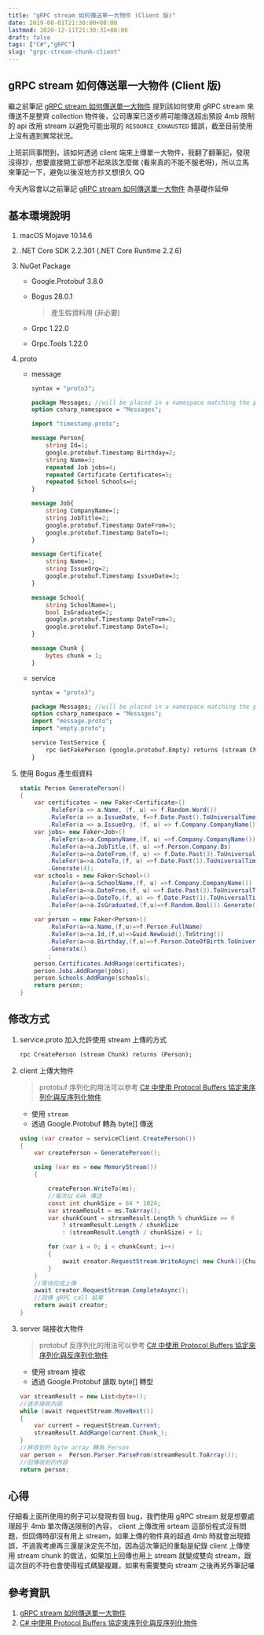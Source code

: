 ```yaml
---
title: "gRPC stream 如何傳送單一大物件 (Client 版)"
date: 2019-08-01T21:30:00+08:00
lastmod: 2020-12-11T21:30:31+08:00
draft: false
tags: ["C#","gRPC"]
slug: "grpc-stream-chunk-client"
---
```


## gRPC stream 如何傳送單一大物件 (Client 版)

繼之前筆記 [gRPC stream 如何傳送單一大物件](/grpc-stream-big-object/) 提到該如何使用 gRPC stream 來傳送不是整齊 collection 物件後，公司專案已逐步將可能傳送超出預設 4mb 限制的 api 改用 stream 以避免可能出現的 `RESOURCE_EXHAUSTED` 錯誤，截至目前使用上沒有遇到異常狀況。

上班前同事問到，該如何透過 client 端來上傳單一大物件，我翻了翻筆記，發現沒得抄，想要直接開工卻想不起來該怎麼做 (看來真的不能不服老呀)，所以立馬來筆記一下，避免以後沒地方抄又想很久 QQ

今天內容會以之前筆記 [gRPC stream 如何傳送單一大物件](/grpc-stream-big-object/)  為基礎作延伸

## 基本環境說明

1. macOS Mojave 10.14.6
2. .NET Core SDK 2.2.301 (.NET Core Runtime 2.2.6)
3. NuGet Package

    - Google.Protobuf 3.8.0
    - Bogus 28.0.1

        > 產生假資料用 (非必要)

    - Grpc 1.22.0
    - Grpc.Tools 1.22.0
4. proto

    - message

        ```proto
        syntax = "proto3";

        package Messages; //will be placed in a namespace matching the package name if csharp_namespace is not specified
        option csharp_namespace = "Messages";

        import "timestamp.proto";

        message Person{
            string Id=1;
            google.protobuf.Timestamp Birthday=2;
            string Name=3;
            repeated Job jobs=4;
            repeated Certificate Certificates=5;
            repeated School Schools=6;
        }

        message Job{
            string CompanyName=1;
            string JobTitle=2;
            google.protobuf.Timestamp DateFrom=3;
            google.protobuf.Timestamp DateTo=4;
        }

        message Certificate{
            string Name=1;
            string IssueOrg=2;
            google.protobuf.Timestamp IssueDate=3;
        }

        message School{
            string SchoolName=1;
            bool IsGraduated=2;
            google.protobuf.Timestamp DateFrom=3;
            google.protobuf.Timestamp DateTo=4;
        }

        message Chunk {
            bytes chunk = 1;
        }
        ```

    - service

        ```proto
        syntax = "proto3";

        package Messages; //will be placed in a namespace matching the package name if csharp_namespace is not specified
        option csharp_namespace = "Messages";
        import "message.proto";
        import "empty.proto";

        service TestService {
            rpc GetFakePerson (google.protobuf.Empty) returns (stream Chunk);
        }
        ```

5. 使用 Bogus 產生假資料

    ```cs
    static Person GeneratePerson()
    {
        var certificates = new Faker<Certificate>()
            .RuleFor(a => a.Name, (f, u) => f.Random.Word())
            .RuleFor(a => a.IssueDate, f=>f.Date.Past().ToUniversalTime().ToTimestamp())
            .RuleFor(a => a.IssueOrg, (f, u) => f.Company.CompanyName()).Generate(3);
        var jobs= new Faker<Job>()
            .RuleFor(a=>a.CompanyName,(f, u) =>f.Company.CompanyName())
            .RuleFor(a=>a.JobTitle,(f, u) =>f.Person.Company.Bs)
            .RuleFor(a=>a.DateFrom,(f, u) => f.Date.Past(3).ToUniversalTime().ToTimestamp())
            .RuleFor(a=>a.DateTo,(f, u) =>f.Date.Past(1).ToUniversalTime().ToTimestamp())
            .Generate(4);
        var schools = new Faker<School>()
            .RuleFor(a=>a.SchoolName,(f, u) =>f.Company.CompanyName())
            .RuleFor(a=>a.DateFrom,(f, u) =>f.Date.Past(3).ToUniversalTime().ToTimestamp())
            .RuleFor(a=>a.DateTo,(f, u) => f.Date.Past(1).ToUniversalTime().ToTimestamp())
            .RuleFor(a=>a.IsGraduated,(f,u)=>f.Random.Bool()).Generate(5)
            ;
        var person = new Faker<Person>()
            .RuleFor(a=>a.Name,(f,u)=>f.Person.FullName)
            .RuleFor(a=>a.Id,(f,u)=>Guid.NewGuid().ToString())
            .RuleFor(a=>a.Birthday,(f,u)=>f.Person.DateOfBirth.ToUniversalTime().ToTimestamp())
            .Generate()
            ;
        person.Certificates.AddRange(certificates);
        person.Jobs.AddRange(jobs);
        person.Schools.AddRange(schools);
        return person;
    }
    ```

## 修改方式

1. service.proto 加入允許使用 stream 上傳的方式

    ```proto
    rpc CreatePerson (stream Chunk) returns (Person);
    ```

2. client 上傳大物件

     > protobuf 序列化的用法可以參考 [C# 中使用 Protocol Buffers 協定來序列化與反序列化物件](/csharp-protobuf-serialize-deserialize/)

    - 使用 `stream`
    - 透過 Google.Protobuf 轉為 byte[] 傳送

    ```cs
    using (var creator = serviceClient.CreatePerson())
    {
        var createPerson = GeneratePerson();

        using (var ms = new MemoryStream())
        {

            createPerson.WriteTo(ms);
            //每次以 64k 傳送
            const int chunkSize = 64 * 1024;
            var streamResult = ms.ToArray();
            var chunkCount = streamResult.Length % chunkSize == 0
                ? streamResult.Length / chunkSize
                : (streamResult.Length / chunkSize) + 1;

            for (var i = 0; i < chunkCount; i++)
            {
                await creator.RequestStream.WriteAsync( new Chunk(){Chunk_ = ByteString.CopyFrom(streamResult.Skip(chunkSize*i).Take(chunkSize).ToArray())} );
            }
        }
        //等待完成上傳
        await creator.RequestStream.CompleteAsync();
        //回傳 gRPC call 結果
        return await creator;
    }
    ```

3. server 端接收大物件

    > protobuf 反序列化的用法可以參考 [C# 中使用 Protocol Buffers 協定來序列化與反序列化物件](/csharp-protobuf-serialize-deserialize/)

    - 使用 stream 接收
    - 透過 Google.Protobuf 讀取 byte[] 轉型

    ```cs
    var streamResult = new List<byte>();
    //逐步接收內容
    while (await requestStream.MoveNext())
    {
        var current = requestStream.Current;
        streamResult.AddRange(current.Chunk_);
    }
    //將收到的 byte array 轉為 Person
    var person =  Person.Parser.ParseFrom(streamResult.ToArray());
    //回傳收到的內容
    return person;
    ```

## 心得

仔細看上面所使用的例子可以發現有個 bug，我們使用 gRPC stream 就是想要處理超乎 4mb 單次傳送限制的內容， client 上傳改用 srteam 這部份程式沒有問題，但回傳時卻沒有用上 stream，如果上傳的物件真的超過 4mb 時就會出現錯誤，不過我考慮再三還是決定先不加，因為這次筆記的重點是紀錄 client 上傳使用 stream chunk 的做法，如果加上回傳也用上 stream 就變成雙向 stream，跟這次目的不符也會使得程式碼變複雜，如果有需要雙向 stream 之後再另外筆記囉

## 參考資訊

1. [gRPC stream 如何傳送單一大物件](/grpc-stream-big-object/)
2. [C# 中使用 Protocol Buffers 協定來序列化與反序列化物件](/csharp-protobuf-serialize-deserialize/)
